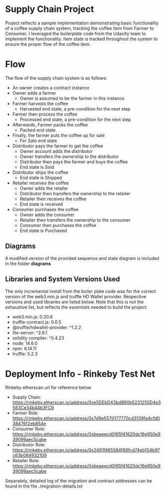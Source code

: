 # Supply Chain Project

Project reflects a sample implementation demonstrating basic functionality of a coffee supply chain system, tracking the coffee item from Farmer to Consumer.  I leveraged the boilerplate code from the Udacity team to implement the functionality. Item state is tracked throughout the system to ensure the proper flow of the coffee item. 


# Flow

The flow of the supply chain system is as follows:

- An owner creates a contract instance
- Owner adds a farmer 
    - Owner is assumed to be the farmer in this instance
- Farmer harvests the coffee
    - Harvested end state, a pre-condition for the next step
- Farmer then process the coffee
	- Processed end state, a pre-condition for the next step
- Afterwards, Farmer packs the coffee
	- Packed end state
- Finally, the farmer puts the coffee up for sale
	- For Sale end state
- Distributor pays the farmer to get the coffee
	- Owner account adds the distributor
	- Owner transfers the ownership to the distributor
	- Distributor then pays the farmer and buys the coffee
	- End state is Sold
- Distributor ships the coffee
	- End state is Shipped
- Retailer receives the coffee
	- Owner adds the retailer
	- Distributor then transfers the ownership to the retailer
	- Retailer then receives the coffee
	- End state is received
- Consumer purchases the coffee
	- Owner adds the consumer
	- Retailer then transfers the ownership to the consumer
	- Consumer then purchases the coffee
	- End state is Purchased

## Diagrams

A modified version of the provided sequence and state diagram is included in the folder **diagrams**

## Libraries and System Versions Used
The only incremental install from the boiler plate code was for the correct version of the web3.min.js and truffle HD Wallet provider.  Respective versions and used libraries are listed below.  Note that this is not the exhaustive list, but reflects the essentials needed to build the project:

- web3.min.js: 0.20.6
- truffle-contract.js: 0.0.5
- @truffle/hdwallet-provider: ^1.2.2
- lite-server: ^2.6.1
- solidity compiler: ^0.4.23
- node: 14.6.0
- npm: 6.14.11
- truffle: 5.2.3


# Deployment Info - Rinkeby Test Net
Rinkeby etherscan url for reference below
- Supply Chain: https://rinkeby.etherscan.io/address/0xe5DEbD43bdB60b5231255D4e3583Ce34b44b3FC9
- Farmer Role: https://rinkeby.etherscan.io/address/0x7d9e5570177770cd3139fa4cfd038476f2eb854e
- Consumer Role: https://rinkeby.etherscan.io/address/0xbeaeecd0f65f41620dc16e950e939099aec5cabe
- Distributor Role: https://rinkeby.etherscan.io/address/0x2481f465584f88fcd74eb104b97c63b084932109
- Retailer Role: https://rinkeby.etherscan.io/address/0xbeaeecd0f65f41620dc16e950e939099aec5cabe



Separately, detailed log of the migration and contract addresses can be found in the file ./migration-details.txt
